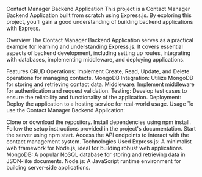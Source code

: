 Contact Manager Backend Application
This project is a Contact Manager Backend Application built from scratch using Express.js. By exploring this project, you'll gain a good understanding of building backend applications with Express.

Overview
The Contact Manager Backend Application serves as a practical example for learning and understanding Express.js. It covers essential aspects of backend development, including setting up routes, integrating with databases, implementing middleware, and deploying applications.

Features
CRUD Operations: Implement Create, Read, Update, and Delete operations for managing contacts.
MongoDB Integration: Utilize MongoDB for storing and retrieving contact data.
Middleware: Implement middleware for authentication and request validation.
Testing: Develop test cases to ensure the reliability and functionality of the application.
Deployment: Deploy the application to a hosting service for real-world usage.
Usage
To use the Contact Manager Backend Application:

Clone or download the repository.
Install dependencies using npm install.
Follow the setup instructions provided in the project's documentation.
Start the server using npm start.
Access the API endpoints to interact with the contact management system.
Technologies Used
Express.js: A minimalist web framework for Node.js, ideal for building robust web applications.
MongoDB: A popular NoSQL database for storing and retrieving data in JSON-like documents.
Node.js: A JavaScript runtime environment for building server-side applications.
